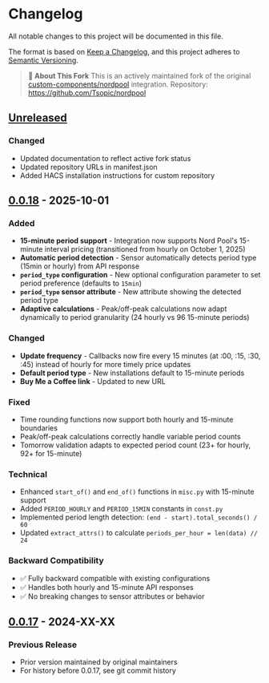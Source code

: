 # Changelog

All notable changes to this project will be documented in this file.

The format is based on [Keep a Changelog](https://keepachangelog.com/en/1.0.0/),
and this project adheres to [Semantic Versioning](https://semver.org/spec/v2.0.0.html).

> **📢 About This Fork**
> This is an actively maintained fork of the original [custom-components/nordpool](https://github.com/custom-components/nordpool) integration.
> Repository: https://github.com/Tsopic/nordpool

## [Unreleased]

### Changed
- Updated documentation to reflect active fork status
- Updated repository URLs in manifest.json
- Added HACS installation instructions for custom repository

## [0.0.18] - 2025-10-01

### Added
- **15-minute period support** - Integration now supports Nord Pool's 15-minute interval pricing (transitioned from hourly on October 1, 2025)
- **Automatic period detection** - Sensor automatically detects period type (15min or hourly) from API response
- **`period_type` configuration** - New optional configuration parameter to set period preference (defaults to `15min`)
- **`period_type` sensor attribute** - New attribute showing the detected period type
- **Adaptive calculations** - Peak/off-peak calculations now adapt dynamically to period granularity (24 hourly vs 96 15-minute periods)

### Changed
- **Update frequency** - Callbacks now fire every 15 minutes (at :00, :15, :30, :45) instead of hourly for more timely price updates
- **Default period type** - New installations default to 15-minute periods
- **Buy Me a Coffee link** - Updated to new URL

### Fixed
- Time rounding functions now support both hourly and 15-minute boundaries
- Peak/off-peak calculations correctly handle variable period counts
- Tomorrow validation adapts to expected period count (23+ for hourly, 92+ for 15-minute)

### Technical
- Enhanced `start_of()` and `end_of()` functions in `misc.py` with 15-minute support
- Added `PERIOD_HOURLY` and `PERIOD_15MIN` constants in `const.py`
- Implemented period length detection: `(end - start).total_seconds() / 60`
- Updated `extract_attrs()` to calculate `periods_per_hour = len(data) // 24`

### Backward Compatibility
- ✅ Fully backward compatible with existing configurations
- ✅ Handles both hourly and 15-minute API responses
- ✅ No breaking changes to sensor attributes or behavior

## [0.0.17] - 2024-XX-XX

### Previous Release
- Prior version maintained by original maintainers
- For history before 0.0.17, see git commit history

[Unreleased]: https://github.com/Tsopic/nordpool/compare/v0.0.18...HEAD
[0.0.18]: https://github.com/Tsopic/nordpool/compare/v0.0.17...v0.0.18
[0.0.17]: https://github.com/Tsopic/nordpool/releases/tag/v0.0.17
